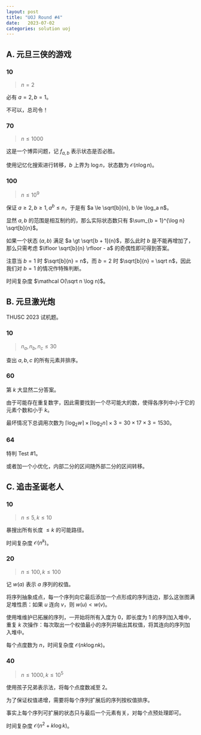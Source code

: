 ```yaml
---
layout: post
title: "UOJ Round #4"
date:   2023-07-02
categories: solution uoj
---
```


## A. 元旦三侠的游戏

### 10

>   $n = 2$

必有 $a = 2, b = 1$。

不可以，总司令！

### 70

>   $n \le 1000$

这是一个博弈问题，记 $f_{a, b}$ 表示状态是否必胜。

使用记忆化搜索进行转移，$b$ 上界为 $\log n$，状态数为 $\mathcal O(n \log n)$。

### 100

>   $n \le 10^9$

保证 $a \ge 2, b \ge 1, a^b \le n$，于是有 $a \le \sqrt[b]{n}, b \le \log_a n$。

显然 $a, b$ 的范围是相互制约的，那么实际状态数只有 $\sum_{b = 1}^{\log n} \sqrt[b]{n}$。

如果一个状态 $(a, b)$ 满足 $a \gt \sqrt[b + 1]{n}$，那么此时 $b$ 是不能再增加了，那么只需考虑 $\lfloor \sqrt[b]{n} \rfloor - a$ 的奇偶性即可得到答案。

注意当 $b = 1$ 时 $\sqrt[b]{n} = n$，而 $b = 2$ 时 $\sqrt[b]{n} = \sqrt n$，因此我们对 $b = 1$ 的情况作特殊判断。

时间复杂度 $\mathcal O(\sqrt n \log n)$。

## B. 元旦激光炮

THUSC 2023 试机题。

### 10

>   $n_a, n_b, n_c \le 30$

查出 $a, b, c$ 的所有元素并排序。

### 60

第 $k$ 大显然二分答案。

由于可能存在重复数字，因此需要找到一个尽可能大的数，使得各序列中小于它的元素个数和小于 $k$。

最坏情况下总调用次数为 $\lceil \log_2 w \rceil \times \lceil \log_2 n \rceil \times 3 = 30 \times 17 \times 3 = 1530$。

### 64

特判 Test #1。

或者加一个小优化，内部二分的区间随外部二分的区间转移。

## C. 追击圣诞老人

### 10

>   $n \le 5, k \le 10$

暴搜出所有长度 $\le k$ 的可能路径。

时间复杂度 $\mathcal O(n^k)$。

### 20

>   $n \le 100, k \le 100$

记 $w(a)$ 表示 $a$ 序列的权值。

将序列抽象成点，每一个序列向它最后添加一个点形成的序列连边，那么这张图满足堆性质：如果 $u$ 连向 $v$，则 $w(u) \lt w(v)$。

使用堆维护已拓展的序列，一开始将所有入度为 $0$，即长度为 $1$ 的序列加入堆中，重复 $k$ 次操作：每次取出一个权值最小的序列并输出其权值，将其连向的序列加入堆中。

每个点度数为 $n$，时间复杂度 $\mathcal O(nk \log nk)$。

### 40

>   $n \le 1000, k \le 10^5$

使用孩子兄弟表示法，将每个点度数减至 $2$。

为了保证权值递增，需要将每个序列扩展后的序列按权值排序。

事实上每个序列可扩展的状态只与最后一个元素有关，对每个点预处理即可。

时间复杂度 $\mathcal O(n^2 + k \log k)$。